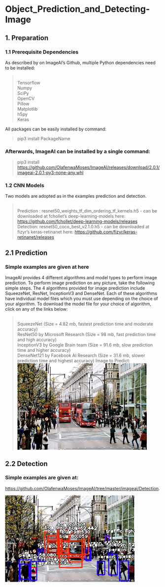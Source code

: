# Object_Prediction_and_Detecting-Image
 
## 1. Preparation
### 1.1 Prerequisite Dependencies
As described by on ImageAI’s Github, multiple Python dependencies need to be installed:

><br/>Tensorflow 
><br/>Numpy 
><br/>SciPy 
><br/>OpenCV 
><br/>Pillow 
><br/>Matplotlib 
><br/>h5py 
><br/>Keras


All packages can be easily installed by command:

>pip3 install PackageName


### Afterwards, ImageAI can be installed by a single command:

>pip3 install https://github.com/OlafenwaMoses/ImageAI/releases/download/2.0.1/imageai-2.0.1-py3-none-any.whl

### 1.2 CNN Models

Two models are adopted as in the examples prediction and detection.


><br/>Prediction : resnet50_weights_tf_dim_ordering_tf_kernels.h5 - can be downloaded at fchollet’s deep-learning-models here: https://github.com/fchollet/deep-learning-models/releases 
><br/>Detection: resnet50_coco_best_v2.1.0.h5 - can be downloaded at fizyr’s keras-retinanet here: https://github.com/fizyr/keras-retinanet/releases

## 2.1 Prediction
### Simple examples are given at here

ImageAI provides 4 different algorithms and model types to perform image prediction. To perform image prediction on any picture, take the following simple steps. The 4 algorithms provided for image prediction include SqueezeNet, ResNet, InceptionV3 and DenseNet. Each of these algorithms have individual model files which you must use depending on the choice of your algorithm. To download the model file for your choice of algorithm, click on any of the links below:

><br/>SqueezeNet (Size = 4.82 mb, fastest prediction time and moderate accuracy)
><br/>ResNet50 by Microsoft Research (Size = 98 mb, fast prediction time and high accuracy)
><br/>InceptionV3 by Google Brain team (Size = 91.6 mb, slow prediction time and higher accuracy)
><br/>DenseNet121 by Facebook AI Research (Size = 31.6 mb, slower prediction time and highest accuracy)
Image to Predict:
![](image/3037726_Oxford_Street.jpg?raw=true)

## 2.2 Detection
### Simple examples are given at:

https://github.com/OlafenwaMoses/ImageAI/tree/master/imageai/Detection.

![](image/3037726_Oxford_Street.jpg_output.jpg?raw=true)
